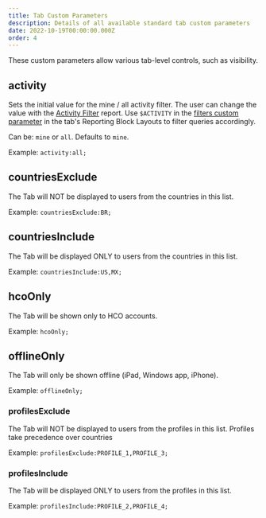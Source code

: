 ```yaml
---
title: Tab Custom Parameters
description: Details of all available standard tab custom parameters
date: 2022-10-19T00:00:00.000Z
order: 4
---
```


These custom parameters allow various tab-level controls, such as visibility.

## activity

Sets the initial value for the mine / all activity filter. The user can change the value with the [Activity Filter](/reports/activity-filter) report. Use `$ACTIVITY` in the [filters custom parameter](/references/custom-parameters-list-view#keywords) in the tab's Reporting Block Layouts to filter queries accordingly.

Can be: `mine` or `all`. Defaults to `mine`.

Example: `activity:all;`

## countriesExclude

The Tab will NOT be displayed to users from the countries in this list.

Example: `countriesExclude:BR;`

## countriesInclude

The Tab will be displayed ONLY to users from the countries in this list.

Example: `countriesInclude:US,MX;`

## hcoOnly

The Tab will be shown only to HCO accounts.

Example: `hcoOnly;`

## offlineOnly

The Tab will only be shown offline (iPad, Windows app, iPhone).

Example: `offlineOnly;`

### profilesExclude

The Tab will NOT be displayed to users from the profiles in this list. Profiles take precedence over countries

Example: `profilesExclude:PROFILE_1,PROFILE_3;`

### profilesInclude

The Tab will be displayed ONLY to users from the profiles in this list.

Example: `profilesInclude:PROFILE_2,PROFILE_4;`
